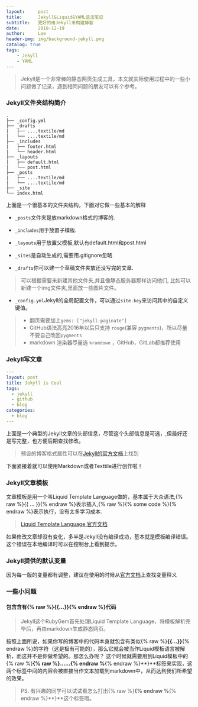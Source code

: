 ```yaml
---
layout:     post
title:      Jekyll&Liquid&YAML语法笔记
subtitle:   更好的用Jekyll来构建博客
date:       2018-12-19
author:     Lee
header-img: img/background-jekyll.png
catalog: true
tags:
    - Jekyll
    - YAML
---
```

> Jekyll是一个非常棒的静态网页生成工具，本文就实际使用过程中的一些小问题做了记录，遇到相同问题的朋友可以有个参考。

### Jekyll文件夹结构简介
```
.
├── _config.yml
├── _drafts
|   ├── ....textile/md
|   └── ....textile/md
├── _includes
|   ├── footer.html
|   └── header.html
├── _layouts
|   ├── default.html
|   └── post.html
├── _posts
|   ├── ....textile/md
|   └── ....textile/md
├── _site
└── index.html
```
上面是一个很基本的文件夹结构，下面对它做一些基本的解释

* `_posts`文件夹是放markdown格式的博客的.

* `_includes`用于放置子模版.

* `_layouts`用于放置父模板,默认有default.html和post.html

* `_sites`是自动生成的,需要用.gitignore忽略

* `_drafts`你可以建一个草稿文件夹放还没写完的文章.
> 可以根据需要来新建其他文件夹,并且像静态服务器那样访问他们, 比如可以新建一个img文件夹,里面放一些图片文件。

* `_config.yml`Jekyll的全局配置文件，可以通过`site.key`来访问其中的自定义键值。
> * 翻页需要加上`gems: ["jekyll-paginate"]`
> * GitHub语法高亮2016年以后只支持 `rouge`(兼容 `pygments`)，所以尽量不要自己改回`pygments`
> * markdown 渲染器尽量选 `kramdown` ，GitHub，GitLab都推荐使用

### Jekyll写文章
```yaml
---
layout: post
title: Jekyll is Cool
tags:
  - jekyll
  - github
  - blog
categories:
  - blog
---
```
上面是一个典型的Jekyll文章的头部信息，尽管这个头部信息是可选，,但最好还是写完整，也方便后期查找修改。

> 预设的博客格式属性可以在[Jekyll的官方文档](https://jekyllrb.com/docs/front-matter/)上找到

下面紧接着就可以使用Markdown或者Texttile进行创作啦！

### Jekyll文章模板

文章模板是用一个叫Liquid Template Language做的，基本属于大众语法,{% raw %}{{ ... }}{% endraw %}表示插入,{% raw %}{% some code %}{% endraw %}表示执行，没有太多学习成本.

> [Liquid Template Language 官方文档](https://shopify.github.io/liquid/)

如果修改文章却没有变化，多半是Jekyll没有编译成功，基本就是模板编译错误。这个错误在本地编译时可以在控制台上看到提示。

### Jekyll提供的默认变量

因为每一版的变量都有调整，建议在使用的时候从[官方文档](https://jekyllrb.com/docs/variables/)上查找变量释义

### 一些小问题

#### 包含含有{% raw %}{{...}}{% endraw %}代码

> Jekyll这个RubyGem首先处理Liquid Template Language，将模板解析完毕后，再由markdown生成静态网页。

按照上面所说，如果你写的博客中的代码本身就包含有类似{% raw %}**{{...}}**{% endraw %}的字符（这是极有可能的），那么它就会被当作Liquid模板语言被解析，而这并不是你做希望的。那怎么办呢？
这个时候就需要用到Liquid模板中的{% raw %}**{% raw %}......{% endraw %**{% endraw %}**}**标签来实现，这两个标签中间的内容会被直接当作文本加载到markdown中，从而达到我们所希望的效果。

> PS. 有兴趣的同学可以试试看怎么打出{% raw %}**{% endraw %**{% endraw %}**}**这个标签哦。
